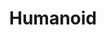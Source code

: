 ---
title: Humanoid
order: 4
img: /assets/img/champ.JPG
publications:
  - date: 2014-02-10
    title: "CHAMP — A low cost modular humanoid platform"
    authors: "Nitin J. Sanket, Chetan Sadhu, Harsha B., Abhiram M. H., Madhu G."
    venue: "In Proceedings of IEEE International Conference on Control, Automation, Robotics and Embedded Systems (CARE), 2013"
    links:
        preprint: //ieeexplore.ieee.org/document/6733738/
---